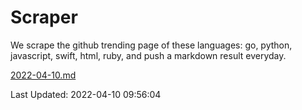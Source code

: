 # Scraper

We scrape the github trending page of these languages: go, python, javascript, swift, html, ruby, and push a markdown result everyday.

[2022-04-10.md](https://github.com/henson/Scraper/blob/master/2022-04-10.md)

Last Updated: 2022-04-10 09:56:04